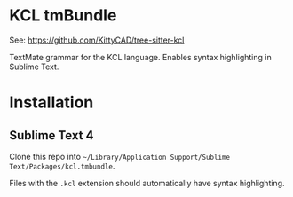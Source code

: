 # KCL tmBundle

See: https://github.com/KittyCAD/tree-sitter-kcl

TextMate grammar for the KCL language. Enables syntax highlighting in Sublime Text.

# Installation

## Sublime Text 4

Clone this repo into `~/Library/Application Support/Sublime Text/Packages/kcl.tmbundle`.

Files with the `.kcl` extension should automatically have syntax highlighting.
